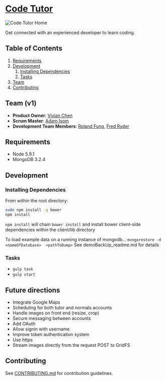 # [Code Tutor](http://104.131.176.9/)
![Code Tutor Home](https://github.com/paunchy-llamas/code-tutor/blob/master/codetutor-home.png)

Get connected with an experienced developer to learn coding.

## Table of Contents

1. [Requirements](#requirements)
1. [Development](#development)
    1. [Installing Dependencies](#installing-dependencies)
    1. [Tasks](#tasks)
1. [Team](#team)
1. [Contributing](#contributing)

## Team (v1)
  - __Product Owner__: [Vivian Chen](https://github.com/vichen)
  - __Scrum Master__: [Adam Isom](https://github.com/adamrgisom)
  - __Development Team Members__: [Roland Fung](https://github.com/rolandfung), [Fred Ryder](https://github.com/fredryder)


## Requirements
- Node 5.9.1
- MongoDB 3.2.4

## Development

### Installing Dependencies

From within the root directory:

```sh
sudo npm install -g bower
npm install
```

`npm install` will chain `bower install` and install bower client-side dependencies within the client/lib directory

To load example data on a running instance of mongodb...
`mongorestore -d <nameOfDatabase>  <pathToDump>`
See demoBackUp_readme.md for details

### Tasks
- `gulp task`
- `gulp start`


## Future directions
- Integrate Google Maps
- Scheduling for both tutor and normals accounts
- Handle images on front end (resize, crop)
- Secure messaging between accounts
- Add OAuth
- Allow signin with username
- Improve token authentication system
- Use https
- Stream images directly from the request POST to GridFS

## Contributing
See [CONTRIBUTING.md](CONTRIBUTING.md) for contribution guidelines.

